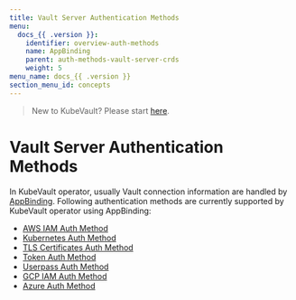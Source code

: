 ```yaml
---
title: Vault Server Authentication Methods
menu:
  docs_{{ .version }}:
    identifier: overview-auth-methods
    name: AppBinding
    parent: auth-methods-vault-server-crds
    weight: 5
menu_name: docs_{{ .version }}
section_menu_id: concepts
---
```


> New to KubeVault? Please start [here](/docs/concepts/README.md).

# Vault Server Authentication Methods

In KubeVault operator, usually Vault connection information are handled by [AppBinding](/docs/concepts/vault-server-crds/auth-methods/appbinding.md). Following authentication methods are currently supported by KubeVault operator using AppBinding:

- [AWS IAM Auth Method](/docs/concepts/vault-server-crds/auth-methods/aws-iam.md)
- [Kubernetes Auth Method](/docs/concepts/vault-server-crds/auth-methods/kubernetes.md)
- [TLS Certificates Auth Method](/docs/concepts/vault-server-crds/auth-methods/tls.md)
- [Token Auth Method](/docs/concepts/vault-server-crds/auth-methods/token.md)
- [Userpass Auth Method](/docs/concepts/vault-server-crds/auth-methods/userpass.md)
- [GCP IAM Auth Method](/docs/concepts/vault-server-crds/auth-methods/gcp-iam.md)
- [Azure Auth Method](/docs/concepts/vault-server-crds/auth-methods/azure.md)
